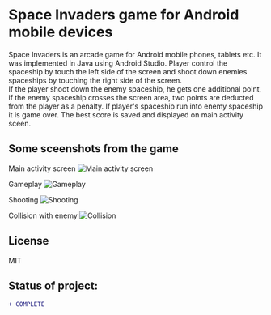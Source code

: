 # Space Invaders game for Android mobile devices

Space Invaders is an arcade game for Android mobile phones, tablets etc. It was implemented in Java using Android Studio. Player control the spaceship by touch the left side of the screen and shoot down enemies spaceships by touching the right side of the screen. <br /> If the player shoot down the enemy spaceship, he gets one additional point, if the enemy spaceship crosses the screen area, two points are deducted from the player as a penalty. 
If player's spaceship run into enemy spaceship it is game over. The best score is saved and displayed on main activity sceen. 

## Some sceenshots from the game 

Main activity screen
![Main activity screen](https://github.com/aleksanderbies/android-space-invaders-game/blob/master/screenshots/Screenshot_2021-02-21-17-54-16-59_9d4ad1f18608b5d202a085b5658fc06a.jpg?raw=true)

Gameplay
![Gameplay](https://github.com/aleksanderbies/android-space-invaders-game/blob/master/screenshots/Screenshot_2021-02-21-17-54-22-60_9d4ad1f18608b5d202a085b5658fc06a.jpg?raw=true)

Shooting
![Shooting](https://github.com/aleksanderbies/android-space-invaders-game/blob/master/screenshots/Screenshot_2021-02-21-17-54-28-44_9d4ad1f18608b5d202a085b5658fc06a.jpg?raw=true)

Collision with enemy
![Collision](https://github.com/aleksanderbies/android-space-invaders-game/blob/master/screenshots/Screenshot_2021-02-21-17-55-01-60_9d4ad1f18608b5d202a085b5658fc06a.jpg?raw=true)

License
----

MIT

## Status of project: 
```diff 
+ COMPLETE
```
